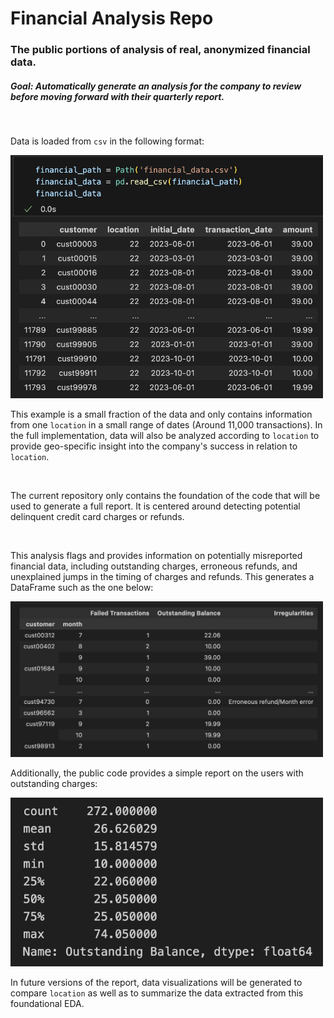 # Financial Analysis Repo

### The public portions of analysis of real, anonymized financial data.
##### Goal: Automatically generate an analysis for the company to review before moving forward with their quarterly report.
<br>

Data is loaded from `csv` in the following format:

<img src="raw_financial_df.png" width="500">

This example is a small fraction of the data and only contains information from one `location` in a small range of dates (Around 11,000 transactions). In the full implementation, data will also be analyzed according to `location` to provide geo-specific insight into the company's success in relation to `location`.

<br>

The current repository only contains the foundation of the code that will be used to generate a full report. It is 
centered around detecting potential delinquent credit card charges or refunds.

<br>

This analysis flags and provides information on potentially misreported financial data, including outstanding charges, erroneous refunds, and unexplained jumps in the timing of charges and refunds. This generates a DataFrame such as the one below:

<img src="data_extracted_df.png" width="500">

<br>

Additionally, the public code provides a simple report on the users with outstanding charges:

<img src="simple_report.png" width="500">

In future versions of the report, data visualizations will be generated to compare `location` as well as to summarize the data extracted
from this foundational EDA.
